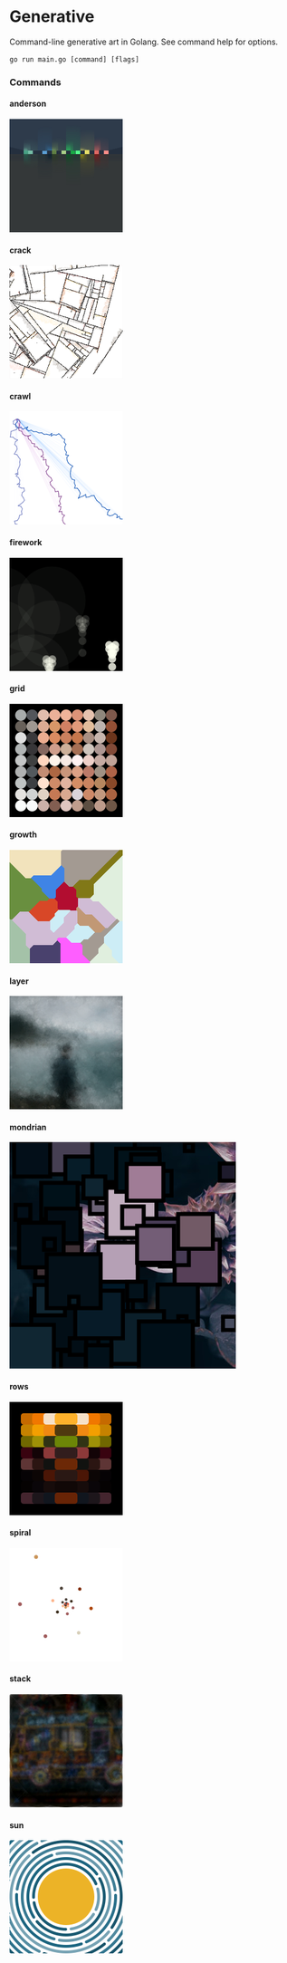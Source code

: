 # Generative

Command-line generative art in Golang.
See command help for options.

```
go run main.go [command] [flags]
```

### Commands

#### anderson

![](images/anderson.png)

#### crack

![](images/crack.png)

#### crawl

![](images/crawl.png)

#### firework

![](images/firework.png)

#### grid

![](images/grid.png)

#### growth

![](images/growth.png)

#### layer

![](images/layer.png)

#### mondrian

![](images/mondrian.png)

#### rows

![](images/rows.png)

#### spiral

![](images/spiral.png)

#### stack

![](images/stack.png)

#### sun

![](images/sun.png)